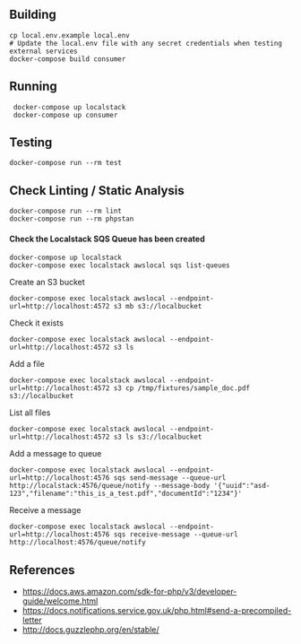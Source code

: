 ## Building

    cp local.env.example local.env
    # Update the local.env file with any secret credentials when testing external services
    docker-compose build consumer

## Running

     docker-compose up localstack
     docker-compose up consumer

## Testing

    docker-compose run --rm test
    
## Check Linting / Static Analysis

    docker-compose run --rm lint    
    docker-compose run --rm phpstan
    
#### Check the Localstack SQS Queue has been created
    
    docker-compose up localstack
    docker-compose exec localstack awslocal sqs list-queues

Create an S3 bucket

    docker-compose exec localstack awslocal --endpoint-url=http://localhost:4572 s3 mb s3://localbucket

Check it exists

    docker-compose exec localstack awslocal --endpoint-url=http://localhost:4572 s3 ls
    
Add a file

    docker-compose exec localstack awslocal --endpoint-url=http://localhost:4572 s3 cp /tmp/fixtures/sample_doc.pdf s3://localbucket  
    
List all files
      
    docker-compose exec localstack awslocal --endpoint-url=http://localhost:4572 s3 ls s3://localbucket    
    
Add a message to queue

    docker-compose exec localstack awslocal --endpoint-url=http://localhost:4576 sqs send-message --queue-url http://localstack:4576/queue/notify --message-body '{"uuid":"asd-123","filename":"this_is_a_test.pdf","documentId":"1234"}'
    
Receive a message
    
    docker-compose exec localstack awslocal --endpoint-url=http://localhost:4576 sqs receive-message --queue-url http://localhost:4576/queue/notify

## References

- https://docs.aws.amazon.com/sdk-for-php/v3/developer-guide/welcome.html
- https://docs.notifications.service.gov.uk/php.html#send-a-precompiled-letter
- http://docs.guzzlephp.org/en/stable/
